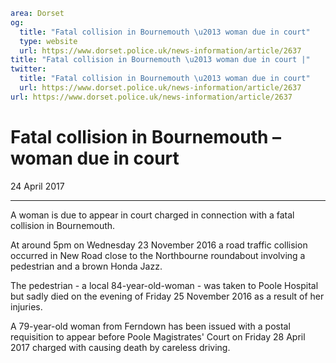 ```yaml
area: Dorset
og:
  title: "Fatal collision in Bournemouth \u2013 woman due in court"
  type: website
  url: https://www.dorset.police.uk/news-information/article/2637
title: "Fatal collision in Bournemouth \u2013 woman due in court |"
twitter:
  title: "Fatal collision in Bournemouth \u2013 woman due in court"
  url: https://www.dorset.police.uk/news-information/article/2637
url: https://www.dorset.police.uk/news-information/article/2637
```

# Fatal collision in Bournemouth – woman due in court

24 April 2017

* * *

A woman is due to appear in court charged in connection with a fatal collision in Bournemouth.

At around 5pm on Wednesday 23 November 2016 a road traffic collision occurred in New Road close to the Northbourne roundabout involving a pedestrian and a brown Honda Jazz.

The pedestrian - a local 84-year-old-woman - was taken to Poole Hospital but sadly died on the evening of Friday 25 November 2016 as a result of her injuries.

A 79-year-old woman from Ferndown has been issued with a postal requisition to appear before Poole Magistrates' Court on Friday 28 April 2017 charged with causing death by careless driving.
